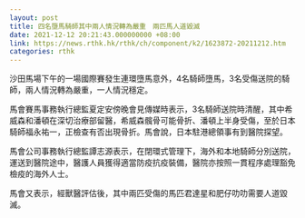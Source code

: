 ```yaml
---
layout: post
title: 四名墮馬騎師其中兩人情況轉為嚴重　兩匹馬人道毀滅
date: 2021-12-12 20:21:43.000000000 +08:00
link: https://news.rthk.hk/rthk/ch/component/k2/1623872-20211212.htm
categories: rthk
---
```


沙田馬場下午的一場國際賽發生連環墮馬意外，4名騎師墮馬，3名受傷送院的騎師，兩人情況轉為嚴重，一人情況穩定。

馬會賽馬事務執行總監夏定安傍晚會見傳媒時表示，3名騎師送院時清醒，其中希威森和潘頓在深切治療部留醫，希威森髖骨可能骨折、潘頓上半身受傷，至於日本騎師福永祐一，正檢查有否出現骨折。馬會說，日本駐港總領事有到醫院探望。

馬會公司事務執行總監譚志源表示，在閉環式管理下，海外和本地騎師分別送院，運送到醫院途中，醫護人員獲得適當防疫抗疫裝備，醫院亦按照一貫程序處理豁免檢疫的海外人士。

馬會又表示，經獸醫評估後，其中兩匹受傷的馬匹君達星和肥仔叻叻需要人道毀滅。
